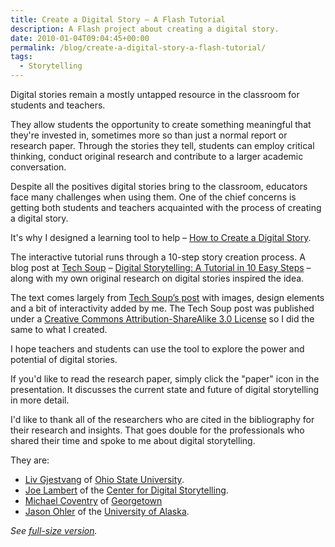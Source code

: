 ```yaml
---
title: Create a Digital Story – A Flash Tutorial
description: A Flash project about creating a digital story.
date: 2010-01-04T09:04:45+00:00
permalink: /blog/create-a-digital-story-a-flash-tutorial/
tags:
  - Storytelling
---
```


Digital stories remain a mostly untapped resource in the classroom for students and teachers.

They allow students the opportunity to create something meaningful that they're invested in, sometimes more so than just a normal report or research paper. Through the stories they tell, students can employ critical thinking, conduct original research and contribute to a larger academic conversation.

Despite all the positives digital stories bring to the classroom, educators face many challenges when using them. One of the chief concerns is getting both students and teachers acquainted with the process of creating a digital story.

It's why I designed a learning tool to help – [How to Create a Digital Story](http://testkitchen.davidakennedy.com/projects/pages/how-to-create-a-digital-story.html).

The interactive tutorial runs through a 10-step story creation process. A blog post at [Tech Soup](http://home.techsoup.org/pages/default.aspx) – [Digital Storytelling: A Tutorial in 10 Easy Steps](http://www.techsoup.org/learningcenter/training/archives/page10096.cfm) – along with my own original research on digital stories inspired the idea.

The text comes largely from [Tech Soup&#8217;s post](http://www.techsoup.org/learningcenter/training/archives/page10096.cfm) with images, design elements and a bit of interactivity added by me. The Tech Soup post was published under a [Creative Commons Attribution-ShareAlike 3.0 License](http://creativecommons.org/licenses/by-sa/3.0/) so I did the same to what I created.

I hope teachers and students can use the tool to explore the power and potential of digital stories.

If you'd like to read the research paper, simply click the "paper" icon in the presentation. It discusses the current state and future of digital storytelling in more detail.

I'd like to thank all of the researchers who are cited in the bibliography for their research and insights. That goes double for the professionals who shared their time and spoke to me about digital storytelling.

They are:

- [Liv Gjestvang](http://digitalunion.osu.edu/about/staff/LivGjestvang.html) of [Ohio State University](http://www.osu.edu/).
- [Joe Lambert](http://www.storycenter.org/people.html#joe) of the [Center for Digital Storytelling](http://www.storycenter.org/index1.html).
- [Michael Coventry](http://explore.georgetown.edu/people/coventrm/?PageTemplateID=138) of [Georgetown](http://www.georgetown.edu/)
- [Jason Ohler](http://www.jasonohler.com/index.cfm) of the [University of Alaska](http://www.alaska.edu/).

_See [full-size version](http://testkitchen.davidakennedy.com/projects/pages/how-to-create-a-digital-story.html)._
